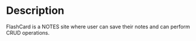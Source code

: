 # Description

FlashCard is a NOTES site where user can save their notes and can perform CRUD operations.
